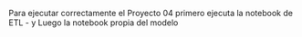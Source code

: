 Para ejecutar correctamente el Proyecto 04 primero ejecuta la notebook de ETL - y Luego la notebook propia del modelo
